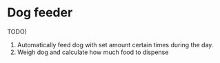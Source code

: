 # Dog feeder
TODO)
1. Automatically feed dog with set amount certain times during the day.
2. Weigh dog and calculate how much food to dispense
